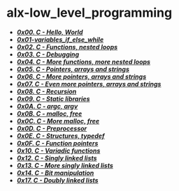 # alx-low_level_programming

- ***[0x00. C - Hello, World](./0x00-hello_world)***
- ***[0x01-variables_if_else_while](./0x01-variables_if_else_while)***
- ***[0x02. C - Functions, nested loops](./0x02-functions_nested_loops)***
- ***[0x03. C - Debugging](./0x03-debugging)***
- ***[0x04. C - More functions, more nested loops](./0x04-more_functions_nested_loops)***
- ***[0x05. C - Pointers, arrays and strings](./0x05-pointers_arrays_strings)***
- ***[0x06. C - More pointers, arrays and strings](./0x06-pointers_arrays_strings)***
- ***[0x07. C - Even more pointers, arrays and strings](./0x07-pointers_arrays_strings)***
- ***[0x08. C - Recursion](./0x08-recursion)***
- ***[0x09. C - Static libraries](./0x09-static_libraries)***
- ***[0x0A. C - argc, argv](./0x0A-argc_argv)***
- ***[0x0B. C - malloc, free](./0x0B-malloc_free)***
- ***[0x0C. C - More malloc, free](./0x0C-more_malloc_free)***
- ***[0x0D. C - Preprocessor](./0x0D-preprocessor)***
- ***[0x0E. C - Structures, typedef](./0x0E-structures_typedef)***
- ***[0x0F. C - Function pointers](./0x0F-function_pointers)***
- ***[0x10. C - Variadic functions](./0x10-variadic_functions)***
- ***[0x12. C - Singly linked lists](./0x12-singly_linked_lists)***
- ***[0x13. C - More singly linked lists](./0x13-more_singly_linked_lists)***
- ***[0x14. C - Bit manipulation](./0x14-bit_manipulation)***
- ***[0x17. C - Doubly linked lists](./0x17-doubly_linked_lists)***

